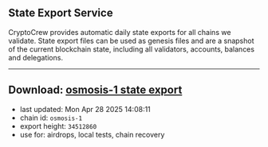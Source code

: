 ## State Export Service
CryptoCrew provides automatic daily state exports for all chains we validate. State export files can be used as genesis files and are a snapshot of the current blockchain state, including all validators, accounts, balances and delegations.

---
**Download: [osmosis-1 state export](https://dl-eu2.ccvalidators.com/SERVICE/osmosis/osmosis-1_export_34512860.json)**
---

- last updated: Mon Apr 28 2025 14:08:11
- chain id: `osmosis-1`
- export height: `34512860`
- use for: airdrops, local tests, chain recovery
